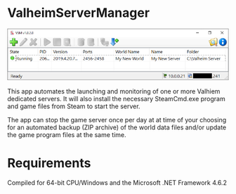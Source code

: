 # ValheimServerManager
![alt text](https://github.com/RichardLWolf/ValheimServerManager/blob/master/screencap.png?raw=true)

This app automates the launching and monitoring of one or more Valhiem dedicated servers.  It will also install the necessary SteamCmd.exe program 
and game files from Steam to start the server.

The app can stop the game server once per day at at time of your choosing for an automated backup (ZIP archive) of the world data files and/or update 
the game program files at the same time.

# Requirements
Compiled for 64-bit CPU/Windows and the Microsoft .NET Framework 4.6.2
